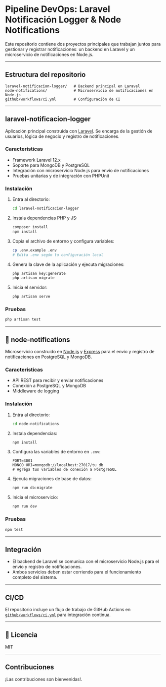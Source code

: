 # Pipeline DevOps: Laravel Notificación Logger & Node Notifications

Este repositorio contiene dos proyectos principales que trabajan juntos para gestionar y registrar notificaciones: un backend en Laravel y un microservicio de notificaciones en Node.js.

---

## Estructura del repositorio

```
laravel-notificacion-logger/   # Backend principal en Laravel
node-notifications/            # Microservicio de notificaciones en Node.js
github/workflows/ci.yml        # Configuración de CI
```

---

## laravel-notificacion-logger

Aplicación principal construida con [Laravel](https://laravel.com/). Se encarga de la gestión de usuarios, lógica de negocio y registro de notificaciones.

### Características

- Framework Laravel 12.x
- Soporte para MongoDB y PostgreSQL
- Integración con microservicio Node.js para envío de notificaciones
- Pruebas unitarias y de integración con PHPUnit

### Instalación

1. Entra al directorio:

   ```sh
   cd laravel-notificacion-logger
   ```

2. Instala dependencias PHP y JS:

   ```sh
   composer install
   npm install
   ```

3. Copia el archivo de entorno y configura variables:

   ```sh
   cp .env.example .env
   # Edita .env según tu configuración local
   ```

4. Genera la clave de la aplicación y ejecuta migraciones:

   ```sh
   php artisan key:generate
   php artisan migrate
   ```

5. Inicia el servidor:

   ```sh
   php artisan serve
   ```

### Pruebas

```sh
php artisan test
```

---

## 🚀 node-notifications

Microservicio construido en [Node.js](https://nodejs.org/) y [Express](https://expressjs.com/) para el envío y registro de notificaciones en PostgreSQL y MongoDB.

### Características

- API REST para recibir y enviar notificaciones
- Conexión a PostgreSQL y MongoDB
- Middleware de logging

### Instalación

1. Entra al directorio:

   ```sh
   cd node-notifications
   ```

2. Instala dependencias:

   ```sh
   npm install
   ```

3. Configura las variables de entorno en `.env`:

   ```
   PORT=3001
   MONGO_URI=mongodb://localhost:27017/tu_db
   # Agrega tus variables de conexión a PostgreSQL
   ```

4. Ejecuta migraciones de base de datos:

   ```sh
   npm run db:migrate
   ```

5. Inicia el microservicio:

   ```sh
   npm run dev
   ```

### Pruebas

```sh
npm test
```

---

## Integración

- El backend de Laravel se comunica con el microservicio Node.js para el envío y registro de notificaciones.
- Ambos servicios deben estar corriendo para el funcionamiento completo del sistema.

---

##  CI/CD

El repositorio incluye un flujo de trabajo de GitHub Actions en [`github/workflows/ci.yml`](github/workflows/ci.yml) para integración continua.

---

## 📄 Licencia

MIT

---

## Contribuciones

¡Las contribuciones son bienvenidas!.
